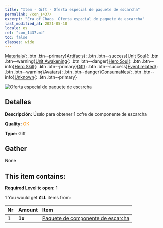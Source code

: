 ```yaml
---
title: "Item - Gift - Oferta especial de paquete de escarcha"
permalink: /con_1437/
excerpt: "Era of Chaos  Oferta especial de paquete de escarcha"
last_modified_at: 2021-05-18
locale: es
ref: "con_1437.md"
toc: false
classes: wide
---
```

 [Materials](/ItemsES/){: .btn .btn--primary}[Artifacts](/ItemsES/Artifacts/){: .btn .btn--success}[Unit Soul](/ItemsES/UnitSoul/){: .btn .btn--warning}[Unit Awakening](/ItemsES/UnitAwakening/){: .btn .btn--danger}[Hero Soul](/ItemsES/HeroSoul/){: .btn .btn--info}[Hero Skill](/ItemsES/HeroSkill/){: .btn .btn--primary}[Gift](/ItemsES/Gift/){: .btn .btn--success}[Event related](/ItemsES/Events/){: .btn .btn--warning}[Avatars](/ItemsES/Avatars/){: .btn .btn--danger}[Consumables](/ItemsES/Consumables/){: .btn .btn--info}[Unknown](/ItemsES/Unknown/){: .btn .btn--primary}

 ![Oferta especial de paquete de escarcha](/images/t/i_907051.png)

## Detalles
 **Descripción:** Úsalo para obtener 1 cofre de componente de escarcha

 **Quality:** <span style="color: #FF8C00">OK</span>

 **Type:** Gift

## Gather

  None

## This item contains:

 **Required Level to open:** 1

 1 You would get **ALL** items  from:

  | Nr | Amount |     Item    |
  |:---|:-------|:------------|
  | 1 |  **1x** | [Paquete de componente de escarcha](/ItemsES/con_1352/) |  | 
